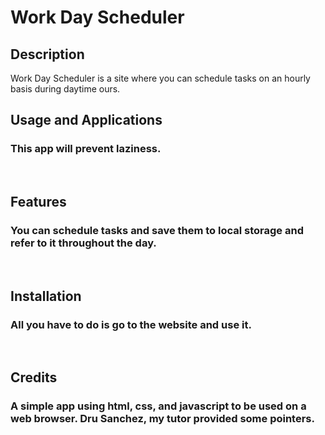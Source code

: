 # Work Day Scheduler

## Description
  Work Day Scheduler is a site where you can schedule tasks on an hourly basis during daytime ours.
  

## Usage and Applications
### This app will prevent laziness.

<p>&nbsp;</p>  

## Features
### You can schedule tasks and save them to local storage and refer to it throughout the day.  

<p>&nbsp;</p>

## Installation
### All you have to do is go to the website and use it.

<p>&nbsp;</p>
  
## Credits
### A simple app using html, css, and javascript to be used on a web browser.  Dru Sanchez, my tutor provided some pointers.

<p>&nbsp;</p>
  




